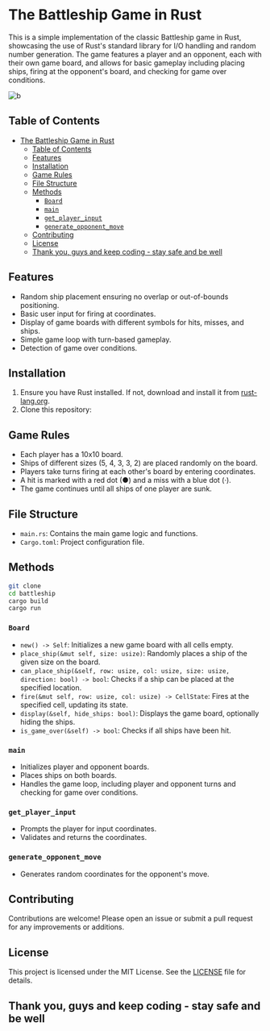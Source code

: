 # The Battleship Game in Rust

This is a simple implementation of the classic Battleship game in Rust, showcasing the use of Rust's standard library for I/O handling and random number generation. The game features a player and an opponent, each with their own game board, and allows for basic gameplay including placing ships, firing at the opponent's board, and checking for game over conditions.

![b](https://github.com/BekBrace/rust-bship-game/assets/60483846/e122b841-b95b-4672-8888-e4d2e1ffd5a5)

## Table of Contents

- [The Battleship Game in Rust](#the-battleship-game-in-rust)
  - [Table of Contents](#table-of-contents)
  - [Features](#features)
  - [Installation](#installation)
  - [Game Rules](#game-rules)
  - [File Structure](#file-structure)
  - [Methods](#methods)
    - [`Board`](#board)
    - [`main`](#main)
    - [`get_player_input`](#get_player_input)
    - [`generate_opponent_move`](#generate_opponent_move)
  - [Contributing](#contributing)
  - [License](#license)
  - [Thank you, guys and keep coding - stay safe and be well](#thank-you-guys-and-keep-coding---stay-safe-and-be-well)

## Features

- Random ship placement ensuring no overlap or out-of-bounds positioning.
- Basic user input for firing at coordinates.
- Display of game boards with different symbols for hits, misses, and ships.
- Simple game loop with turn-based gameplay.
- Detection of game over conditions.

## Installation

1. Ensure you have Rust installed. If not, download and install it from [rust-lang.org](https://www.rust-lang.org/tools/install).
2. Clone this repository:

## Game Rules

- Each player has a 10x10 board.
- Ships of different sizes (5, 4, 3, 3, 2) are placed randomly on the board.
- Players take turns firing at each other's board by entering coordinates.
- A hit is marked with a red dot (●) and a miss with a blue dot (·).
- The game continues until all ships of one player are sunk.

## File Structure

- `main.rs`: Contains the main game logic and functions.
- `Cargo.toml`: Project configuration file.

## Methods

```sh
git clone
cd battleship
cargo build
cargo run
```

### `Board`

- `new() -> Self`: Initializes a new game board with all cells empty.
- `place_ship(&mut self, size: usize)`: Randomly places a ship of the given size on the board.
- `can_place_ship(&self, row: usize, col: usize, size: usize, direction: bool) -> bool`: Checks if a ship can be placed at the specified location.
- `fire(&mut self, row: usize, col: usize) -> CellState`: Fires at the specified cell, updating its state.
- `display(&self, hide_ships: bool)`: Displays the game board, optionally hiding the ships.
- `is_game_over(&self) -> bool`: Checks if all ships have been hit.

### `main`

- Initializes player and opponent boards.
- Places ships on both boards.
- Handles the game loop, including player and opponent turns and checking for game over conditions.

### `get_player_input`

- Prompts the player for input coordinates.
- Validates and returns the coordinates.

### `generate_opponent_move`

- Generates random coordinates for the opponent's move.

## Contributing

Contributions are welcome! Please open an issue or submit a pull request for any improvements or additions.

## License

This project is licensed under the MIT License. See the [LICENSE](LICENSE) file for details.

## Thank you, guys and keep coding - stay safe and be well
